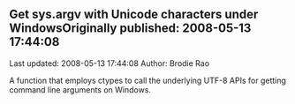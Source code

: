 ## Get sys.argv with Unicode characters under WindowsOriginally published: 2008-05-13 17:44:08 
Last updated: 2008-05-13 17:44:08 
Author: Brodie Rao 
 
A function that employs ctypes to call the underlying UTF-8 APIs for getting command line arguments on Windows.